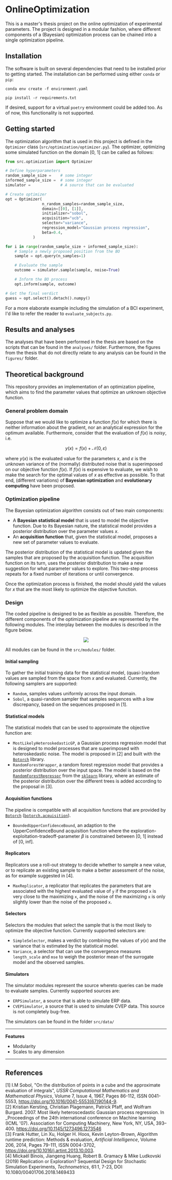 # OnlineOptimization
This is a master's thesis project on the online optimization of experimental parameters. The project is designed in a modular fashion, where different components of a (Bayesian) optimization process can be chained into a single optimization pipeline.

## Installation
The software is built on several dependencies that need to be installed prior to getting started. The installation can be performed using either `conda` or `pip`:

```conda env create -f environment.yaml```

```pip install -r requirements.txt```

If desired, support for a virtual `poetry` environment could be added too. As of now, this functionality is not supported. 

## Getting started
The optimization algorithm that is used in this project is defined in the `Optimizer` class (`src/optimization/optimizer.py`). The optimizer, optimizing some simulated function on the domain [0, 1] can be called as follows:

```python
from src.optimization import Optimizer

# Define hyperparameters
random_sample_size =    # some integer
informed_sample_size =  # some integer
simulator =             # A source that can be evaluated

# Create optimizer
opt = Optimizer(
                n_random_samples=random_sample_size,
                domain=[[0], [1]],
                initializer="sobol",
                acquisition="ucb",
                selector="variance",
                regression_model="Gaussian process regression",
                beta=0.4,
            )

for i in range(random_sample_size + informed_sample_size):
    # Sample a newly proposed position from the BO
    sample = opt.query(n_samples=1)

    # Evaluate the sample
    outcome = simulator.sample(sample, noise=True)

    # Inform the BO process
    opt.inform(sample, outcome)

# Get the final verdict
guess = opt.select().detach().numpy()
```
For a more elaborate example including the simulation of a BCI experiment, I'd like to refer the reader to `evaluate_subjects.py`.

## Results and analyses
The analyses that have been performed in the thesis are based on the scripts that can be found in the `analyses/` folder. Furthermore, the figures from the thesis that do not directly relate to any analysis can be found in the `figures/` folder. 

## Theoretical background
This repository provides an implementation of an optimization pipeline, which aims to find the parameter values that optimize an unknown objective function. 
### General problem domain
Suppose that we would like to optimize a function $f(x)$ for which there is neither information about the gradient, nor an analytical expression for the optimum available. Furthermore, consider that the evaluation of $f(x)$ is _noisy_, i.e.

$$y(x) = f(x) + \mathcal{N}(0, \varepsilon)$$

where $y(x)$ is the evaluated value for the parameters $x$, and $\varepsilon$ is the unknown variance of the (normally) distributed noise that is superimposed on our objective function $f(x)$. If $f(x)$ is expensive to evaluate, we wish to make the search for the optimal values of $x$ as effective as possible. To that end, (different variations) of **Bayesian optimization** and **evolutionary computing** have been proposed.

### Optimization pipeline
The Bayesian optimization algorithm consists out of two main components:

- A **Bayesian statistical model** that is used to model the objective function. Due to its Bayesian nature, the statistical model provides a posterior distribution over the parameter values $x$. 
- An **acquisition function** that, given the statistical model, proposes a new set of parameter values to evaluate. 

The posterior distribution of the statistical model is updated given the samples that are proposed by the acquisition function. The acquisition function on its turn, uses the posterior distribution to make a new suggestion for what parameter values to explore. This two-step process repeats for a fixed number of iterations or until convergence. 

Once the optimization process is finished, the model should yield the values for $x$ that are the most likely to optimize the objective function. 

### Design
The coded pipeline is designed to be as flexible as possible. Therefore, the different components of the optimization pipeline are represented by the following modules. 
The interplay between the modules is described in the figure below.

<p align="center">
<img src="figures/design_diagram.png">
</p>

All modules can be found in the `src/modules/` folder.

#### Initial sampling
To gather the initial training data for the statistical model, (quasi-)random values are sampled from the space from $x$ and evaluated. Currently, the following samplers are supported:

- `Random`, samples values uniformly across the input domain. 
- `Sobol`, a quasi-random sampler that samples sequences with a low discrepancy, based on the sequences proposed in [1].

#### Statistical models
The statistical models that can be used to approximate the objective function are:

- `MostLikelyHeteroskedasticGP`, a Gaussian process regression model that is designed to model processes that are superimposed with heteroskedastic noise. The model is proposed in [2] and built with the [`Botorch`](https://botorch.org/) library.
- `RandomForestWrapper`, a random forest regression model that provides a posterior distribution over the input space. The model is based on the [`RandomForestRegressor`](https://scikit-learn.org/stable/modules/generated/sklearn.ensemble.RandomForestRegressor.html) from the [`sklearn`](https://scikit-learn.org/stable/index.html) library, where an estimate of the posterior distribution over the different trees is added according to the proposal in [3].

#### Acquisition functions
The pipeline is compatible with all acquisition functions that are provided by [`Botorch`](https://botorch.org/) ([`botorch.acquisition`](https://botorch.org/api/acquisition.html)).

- `BoundedUpperConfidenceBound`, an adaption to the UpperConfidenceBound acquisition function where the exploration-exploitation-tradeoff-parameter $\beta$ is constrained between [0, 1] instead of [0, inf]. 

#### Replicators
Replicators use a roll-out strategy to decide whether to sample a new value, or to replicate an existing sample to make a better assessment of the noise, as for example suggested in [4].

- `MaxReplicator`, a replicator that replicates the parameters that are associated with the highest evaluated value of `y` if the proposed `x` is very close to the maximizing `x`, and the noise of the maximizing `x` is only slightly lower than the noise of the proposed `x`.

#### Selectors
Selectors the modules that select the sample that is the most likely to optimize the objective function. Currently supported selectors are:

- `SimpleSelector`, makes a verdict by combining the values of $y(x)$ and the variance that is estimated by the statistical model.
- `Variance`, a selector that can use the convergence measures `length_scale` and `mse` to weigh the posterior mean of the surrogate model and the observed samples. 

#### Simulators
The simulator modules represent the source whereto queries can be made to evaluate samples. Currently supported sources are:

- `ERPSimulator`, a source that is able to simulate ERP data.
- `CVEPSimulator`, a source that is used to simulate CVEP data. This source is not completely bug-free. 

The simulators can be found in the folder `src/data/`

***
**Features**
- Modularity
- Scales to any dimension
***
## References
[1] I.M Sobol, "On the distribution of points in a cube and the approximate evaluation of integrals", _USSR Computational Mathematics and Mathematical Physics_, Volume 7, Issue 4, 1967, Pages 86-112, ISSN 0041-5553, https://doi.org/10.1016/0041-5553(67)90144-9. <br>
[2] Kristian Kersting, Christian Plagemann, Patrick Pfaff, and Wolfram Burgard. 2007. Most likely heteroscedastic Gaussian process regression. In _Proceedings of the 24th international conference on Machine learning (ICML '07). Association for Computing Machinery, New York, NY, USA, 393–400. https://doi.org/10.1145/1273496.1273546 <br>
[3] Frank Hutter, Lin Xu, Holger H. Hoos, Kevin Leyton-Brown, Algorithm runtime prediction: Methods & evaluation, _Artificial Intelligence_, Volume 206, 2014, Pages 79-111, ISSN 0004-3702, https://doi.org/10.1016/j.artint.2013.10.003. <br>
[4] Mickaël Binois, Jiangeng Huang, Robert B. Gramacy & Mike Ludkovski (2019) Replication or Exploration? Sequential Design for Stochastic Simulation Experiments, _Technometrics_, 61:1, 7-23, DOI: 10.1080/00401706.2018.1469433 <br>
